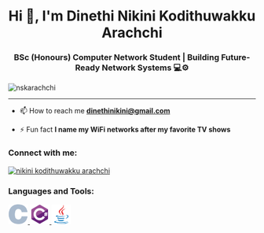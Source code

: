<h1 align="center">Hi 👋, I'm Dinethi Nikini Kodithuwakku Arachchi</h1>
<h3 align="center">BSc (Honours) Computer Network Student | Building Future-Ready Network Systems 💻⚙️</h3>

<p align="left"> <img src="https://komarev.com/ghpvc/?username=nskarachchi&label=Profile%20views&color=0e75b6&style=flat" alt="nskarachchi" /> </p>

---

- 📫 How to reach me **dinethinikini@gmail.com**

- ⚡ Fun fact **I name my WiFi networks after my favorite TV shows**

<h3 align="left">Connect with me:</h3>
<p align="left">
<a href="https://linkedin.com/in/nikini kodithuwakku arachchi" target="blank"><img align="center" src="https://raw.githubusercontent.com/rahuldkjain/github-profile-readme-generator/master/src/images/icons/Social/linked-in-alt.svg" alt="nikini kodithuwakku arachchi" height="30" width="40" /></a>
</p>

<h3 align="left">Languages and Tools:</h3>
<p align="left"> <a href="https://www.cprogramming.com/" target="_blank" rel="noreferrer"> <img src="https://raw.githubusercontent.com/devicons/devicon/master/icons/c/c-original.svg" alt="c" width="40" height="40"/> </a> <a href="https://www.w3schools.com/cs/" target="_blank" rel="noreferrer"> <img src="https://raw.githubusercontent.com/devicons/devicon/master/icons/csharp/csharp-original.svg" alt="csharp" width="40" height="40"/> </a> <a href="https://www.java.com" target="_blank" rel="noreferrer"> <img src="https://raw.githubusercontent.com/devicons/devicon/master/icons/java/java-original.svg" alt="java" width="40" height="40"/> </a> </p>

